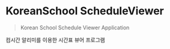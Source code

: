 # KoreanSchool ScheduleViewer

> Korean School Schedule Viewer Application

컴시간 알리미를 이용한 시간표 뷰어 프로그램
